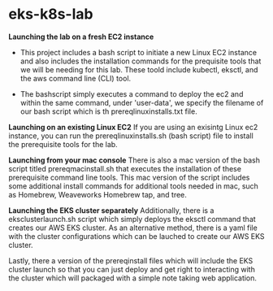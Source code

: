 # eks-k8s-lab
**Launching the lab on a fresh EC2 instance**
- This project includes a bash script to initiate a new Linux EC2 instance and also includes the installation commands for the prequisite tools that we will be needing for this lab. These toold include kubectl, eksctl, and the aws command line (CLI) tool.

- The bashscript simply executes a command to deploy the ec2 and within the same command, under 'user-data', we specify the filename of our bash script which is th prereqlinuxinstalls.txt file.

**Launching on an existing Linux EC2**
If you are using an exisintg Linux ec2 instance, you can run the prereqlinuxinstalls.sh (bash script) file to install the prerequisite tools for the lab.

**Launching from your mac console**
There is also a mac version of the bash script titled prereqmacinstall.sh that executes the installation of these prerequisite command line tools. This mac version of the script includes some additional install commands for additional tools needed in mac, such as Homebrew, Weaveworks Homebrew tap, and tree.

**Launching the EKS cluster separately**
Additionally, there is a eksclusterlaunch.sh script which simply deploys the eksctl command that creates our AWS EKS cluster. As an alternative method, there is a yaml file with the cluster configurations which can be lauched to create our AWS EKS cluster.


Lastly, there a version of the prereqinstall files which will include the EKS cluster launch so that you can just deploy and get right to interacting with the cluster which will packaged with a simple note taking web application.
